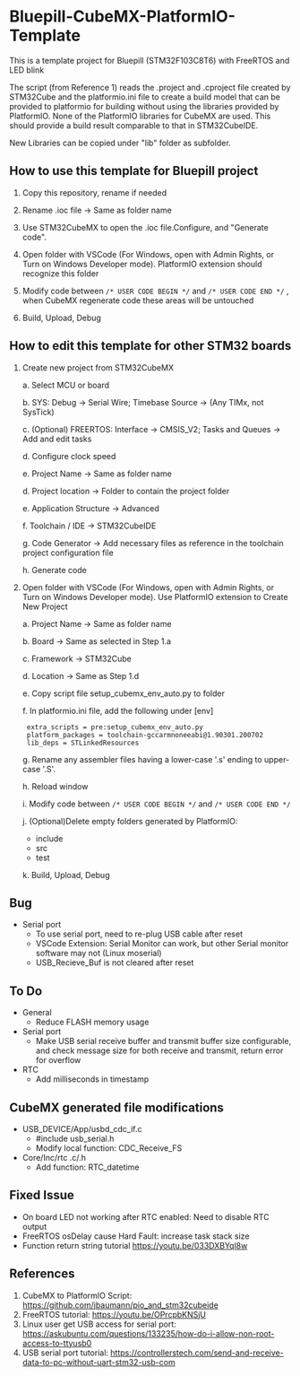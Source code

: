 # Bluepill-CubeMX-PlatformIO-Template

This is a template project for Bluepill (STM32F103C8T6) with FreeRTOS and LED blink

The script (from Reference 1) reads the .project and .cproject file created by STM32Cube and the platformio.ini file to create a build model that can be provided to platformio for building without using the libraries provided by PlatformIO. None of the PlatformIO libraries for CubeMX are used. This should provide a build result comparable to that in STM32CubeIDE.

New Libraries can be copied under "lib" folder as subfolder.

## How to use this template for Bluepill project

1. Copy this repository, rename if needed

2. Rename .ioc file -> Same as folder name

3. Use STM32CubeMX to open the .ioc file.Configure, and "Generate code".

4. Open folder with VSCode (For Windows, open with Admin Rights, or Turn on Windows Developer mode). PlatformIO extension should recognize this folder

5. Modify code between  `/* USER CODE BEGIN */` and `/* USER CODE END */` , when CubeMX regenerate code these areas will be untouched

6. Build, Upload, Debug

## How to edit this template for other STM32 boards

1. Create new project from STM32CubeMX

    a. Select MCU or board

    b. SYS: Debug -> Serial Wire; Timebase Source -> (Any TIMx, not SysTick)

    c. (Optional) FREERTOS: Interface -> CMSIS_V2; Tasks and Queues -> Add and edit tasks

    d. Configure clock speed

    e. Project Name -> Same as folder name

    d. Project location -> Folder to contain the project folder

    e. Application Structure -> Advanced

    f. Toolchain / IDE -> STM32CubeIDE

    g. Code Generator -> Add necessary files as reference in the toolchain project configuration file

    h. Generate code

2. Open folder with VSCode (For Windows, open with Admin Rights, or Turn on Windows Developer mode). Use PlatformIO extension to Create New Project

    a. Project Name -> Same as folder name

    b. Board -> Same as selected in Step 1.a

    c. Framework -> STM32Cube

    d. Location -> Same as Step 1.d

    e. Copy script file setup_cubemx_env_auto.py to folder

    f. In platformio.ini file, add the following under [env]

        extra_scripts = pre:setup_cubemx_env_auto.py
        platform_packages = toolchain-gccarmnoneeabi@1.90301.200702
        lib_deps = STLinkedResources

    g. Rename any assembler files having a lower-case '.s' ending to upper-case '.S'.

    h. Reload window

    i. Modify code between  `/* USER CODE BEGIN */` and `/* USER CODE END */`

    j. (Optional)Delete empty folders generated by PlatformIO:
    - include
    - src
    - test

    k. Build, Upload, Debug

## Bug

- Serial port
  - To use serial port, need to re-plug USB cable after reset
  - VSCode Extension: Serial Monitor can work, but other Serial monitor software may not (Linux moserial)
  - USB_Recieve_Buf is not cleared after reset

## To Do

- General
  - Reduce FLASH memory usage
- Serial port
  - Make USB serial receive buffer and transmit buffer size configurable, and check message size for both receive and transmit, return error for overflow
- RTC
  - Add milliseconds in timestamp

## CubeMX generated file modifications

- USB_DEVICE/App/usbd_cdc_if.c
  - #include usb_serial.h
  - Modify local function: CDC_Receive_FS
- Core/Inc/rtc .c/.h
  - Add function: RTC_datetime

## Fixed Issue

- On board LED not working after RTC enabled: Need to disable RTC output
- FreeRTOS osDelay cause Hard Fault: increase task stack size
- Function return string tutorial <https://youtu.be/033DXBYql8w>

## References

1. CubeMX to PlatformIO Script: <https://github.com/jbaumann/pio_and_stm32cubeide>
2. FreeRTOS tutorial: <https://youtu.be/OPrcpbKNSjU>
3. Linux user get USB access for serial port: <https://askubuntu.com/questions/133235/how-do-i-allow-non-root-access-to-ttyusb0>
4. USB serial port tutorial: <https://controllerstech.com/send-and-receive-data-to-pc-without-uart-stm32-usb-com>
